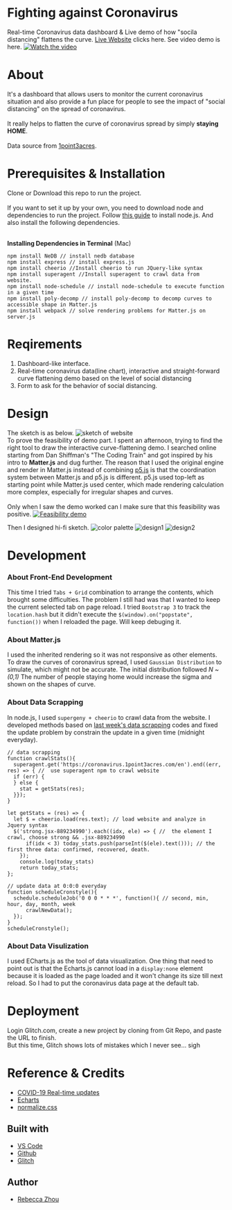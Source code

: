 # Fighting against Coronavirus

Real-time Coronavirus data dashboard & Live demo of how "socila distancing" flattens the curve. [Live Website](https://rebeccazhou666-final-dwd.glitch.me/) clicks here.
See video demo is here.
[![Watch the video](pictures/design2.png)](https://youtu.be/Xd_BGfLHVj8)

# About
It's a dashboard that allows users to monitor the current coronavirus situation and also provide a fun place for people to see the impact of "social distancing" on the spread of coronavirus. <br /><br />
It really helps to flatten the curve of coronavirus spread by simply <strong>staying HOME</strong>.<br />
<br />Data source from [1point3acres](https://coronavirus.1point3acres.com/en).

# Prerequisites & Installation
Clone or Download this repo to run the project.<br /><br />
If you want to set it up by your own, you need to download node and dependencies to run the project. Follow [this guide](https://github.com/itp-dwd/2020-spring/blob/master/guides/installing-nodejs.md) to install node.js. And also install the following dependencies.<br /><br />

<strong>Installing Dependencies in Terminal</strong> (Mac)
~~~ 
npm install NeDB // install nedb database
npm install express // install express.js
npm install cheerio //Install cheerio to run JQuery-like syntax
npm install superagent //Install superagent to crawl data from website.
npm install node-schedule // install node-schedule to execute function in a given time
npm install poly-decomp // install poly-decomp to decomp curves to accessible shape in Matter.js
npm install webpack // solve rendering problems for Matter.js on server.js
~~~

# Reqirements
1. Dashboard-like interface.
2. Real-time coronavirus data(line chart), interactive and straight-forward curve flattening demo based on the level of social distancing
4. Form to ask for the behavior of social distancing.

# Design
The sketch is as below.
![sketch of website](pictures/sketch.jpg)
<br />
To prove the feasibility of demo part. I spent an afternoon, trying to find the right tool to draw the interactive curve-flattening demo. I searched online starting from Dan Shiffman's "The Coding Train" and got inspired by his intro to <strong>Matter.js</strong> and dug further.
The reason that I used the original engine and render in Matter.js instead of combining [p5.js](https://p5js.org/) is that the coordination system between Matter.js and p5.js is different. p5.js used top-left as starting point while Matter.js used center, which made rendering calculation more complex, especially for irregular shapes and curves. <br /><br />
Only when I saw the demo worked can I make sure that this feasibility was positive.
[![Feasibility demo](pictures/demo.png)](https://youtu.be/Xd_BGfLHVj8)

Then I designed hi-fi sketch.
![color palette](pictures/color.png)
![design1](pictures/design1.png)
![design2](pictures/design2.png)

# Development
<h3>About Front-End Development</h3>

This time I tried `Tabs + Grid` combination to arrange the contents, which brought some difficulties. The problem I still had was that I wanted to keep the current selected tab on page reload. I tried `Bootstrap 3` to track the `location.hash` but it didn't execute the `$(window).on("popstate", function())` when I reloaded the page. Will keep debuging it.

<h3>About Matter.js</h3>

I used the inherited rendering so it was not responsive as other elements. To draw the curves of coronavirus spread, I used `Gaussian Distribution` to simulate, which might not be accurate. The initial distribution followed *N ~ (0,1)* The number of people staying home would increase the sigma and shown on the shapes of curve.

<h3>About Data Scrapping</strong></h3>

In node.js, I used `supergeny + cheerio` to crawl data from the website. I developed methods based on [last week's data scrapping](https://github.com/RebeccaZhou666/predict-coronavirus/blob/master/README.md) codes and fixed the update problem by constrain the update in a given time (midnight everyday).
~~~
// data scrapping
function crawlStats(){ 
  superagent.get('https://coronavirus.1point3acres.com/en').end((err, res) => { //  use superagent npm to crawl website
  if (err) {
  } else { 
    stat = getStats(res); 
  }});
}

let getStats = (res) => {  
  let $ = cheerio.load(res.text); // load website and analyze in Jquery syntax
  $('strong.jsx-889234990').each((idx, ele) => { //  the element I crawl, choose strong && .jsx-889234990 
      if(idx < 3) today_stats.push(parseInt($(ele).text())); // the first three data: confirmed, recovered, death.
    });
    console.log(today_stats)
    return today_stats;
};
~~~
~~~
// update data at 0:0:0 everyday
function scheduleCronstyle(){
  schedule.scheduleJob('0 0 0 * * *', function(){ // second, min, hour, day, month, week
      crawlNewData();
  }); 
}
scheduleCronstyle();
~~~
<h3>About Data Visulization</strong></h3>

I used ECharts.js as the tool of data visualization. One thing that need to point out is that the Echarts.js cannot load in a `display:none` element because it is loaded as the page loaded and it won't change its size till next reload. So I had to put the coronavirus data page at the default tab. 

# Deployment

Login Glitch.com, create a new project by cloning from Git Repo, and paste the URL to finish.<br />
But this time, Glitch shows lots of mistakes which I never see... sigh<br />


# Reference & Credits
* [COVID-19 Real-time updates](https://coronavirus.1point3acres.com/en)
* [Echarts](https://www.echartsjs.com/en/index.html)
* [normalize.css](https://necolas.github.io/normalize.css/)


## Built with

* [VS Code](https://code.visualstudio.com/)
* [Github](https://github.com)
* [Glitch](https://glitch.com/)

## Author

* [Rebecca Zhou](https://rebeccazhou.net) 
